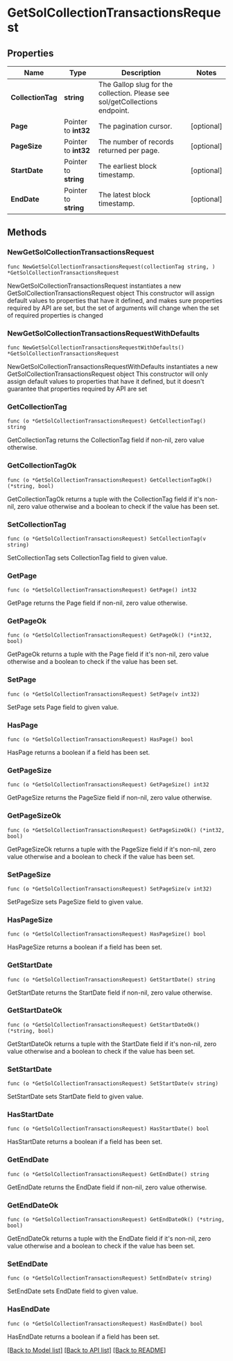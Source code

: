 # GetSolCollectionTransactionsRequest

## Properties

Name | Type | Description | Notes
------------ | ------------- | ------------- | -------------
**CollectionTag** | **string** | The Gallop slug for the collection. Please see sol/getCollections endpoint. | 
**Page** | Pointer to **int32** | The pagination cursor. | [optional] 
**PageSize** | Pointer to **int32** | The number of records returned per page. | [optional] 
**StartDate** | Pointer to **string** | The earliest block timestamp. | [optional] 
**EndDate** | Pointer to **string** | The latest block timestamp. | [optional] 

## Methods

### NewGetSolCollectionTransactionsRequest

`func NewGetSolCollectionTransactionsRequest(collectionTag string, ) *GetSolCollectionTransactionsRequest`

NewGetSolCollectionTransactionsRequest instantiates a new GetSolCollectionTransactionsRequest object
This constructor will assign default values to properties that have it defined,
and makes sure properties required by API are set, but the set of arguments
will change when the set of required properties is changed

### NewGetSolCollectionTransactionsRequestWithDefaults

`func NewGetSolCollectionTransactionsRequestWithDefaults() *GetSolCollectionTransactionsRequest`

NewGetSolCollectionTransactionsRequestWithDefaults instantiates a new GetSolCollectionTransactionsRequest object
This constructor will only assign default values to properties that have it defined,
but it doesn't guarantee that properties required by API are set

### GetCollectionTag

`func (o *GetSolCollectionTransactionsRequest) GetCollectionTag() string`

GetCollectionTag returns the CollectionTag field if non-nil, zero value otherwise.

### GetCollectionTagOk

`func (o *GetSolCollectionTransactionsRequest) GetCollectionTagOk() (*string, bool)`

GetCollectionTagOk returns a tuple with the CollectionTag field if it's non-nil, zero value otherwise
and a boolean to check if the value has been set.

### SetCollectionTag

`func (o *GetSolCollectionTransactionsRequest) SetCollectionTag(v string)`

SetCollectionTag sets CollectionTag field to given value.


### GetPage

`func (o *GetSolCollectionTransactionsRequest) GetPage() int32`

GetPage returns the Page field if non-nil, zero value otherwise.

### GetPageOk

`func (o *GetSolCollectionTransactionsRequest) GetPageOk() (*int32, bool)`

GetPageOk returns a tuple with the Page field if it's non-nil, zero value otherwise
and a boolean to check if the value has been set.

### SetPage

`func (o *GetSolCollectionTransactionsRequest) SetPage(v int32)`

SetPage sets Page field to given value.

### HasPage

`func (o *GetSolCollectionTransactionsRequest) HasPage() bool`

HasPage returns a boolean if a field has been set.

### GetPageSize

`func (o *GetSolCollectionTransactionsRequest) GetPageSize() int32`

GetPageSize returns the PageSize field if non-nil, zero value otherwise.

### GetPageSizeOk

`func (o *GetSolCollectionTransactionsRequest) GetPageSizeOk() (*int32, bool)`

GetPageSizeOk returns a tuple with the PageSize field if it's non-nil, zero value otherwise
and a boolean to check if the value has been set.

### SetPageSize

`func (o *GetSolCollectionTransactionsRequest) SetPageSize(v int32)`

SetPageSize sets PageSize field to given value.

### HasPageSize

`func (o *GetSolCollectionTransactionsRequest) HasPageSize() bool`

HasPageSize returns a boolean if a field has been set.

### GetStartDate

`func (o *GetSolCollectionTransactionsRequest) GetStartDate() string`

GetStartDate returns the StartDate field if non-nil, zero value otherwise.

### GetStartDateOk

`func (o *GetSolCollectionTransactionsRequest) GetStartDateOk() (*string, bool)`

GetStartDateOk returns a tuple with the StartDate field if it's non-nil, zero value otherwise
and a boolean to check if the value has been set.

### SetStartDate

`func (o *GetSolCollectionTransactionsRequest) SetStartDate(v string)`

SetStartDate sets StartDate field to given value.

### HasStartDate

`func (o *GetSolCollectionTransactionsRequest) HasStartDate() bool`

HasStartDate returns a boolean if a field has been set.

### GetEndDate

`func (o *GetSolCollectionTransactionsRequest) GetEndDate() string`

GetEndDate returns the EndDate field if non-nil, zero value otherwise.

### GetEndDateOk

`func (o *GetSolCollectionTransactionsRequest) GetEndDateOk() (*string, bool)`

GetEndDateOk returns a tuple with the EndDate field if it's non-nil, zero value otherwise
and a boolean to check if the value has been set.

### SetEndDate

`func (o *GetSolCollectionTransactionsRequest) SetEndDate(v string)`

SetEndDate sets EndDate field to given value.

### HasEndDate

`func (o *GetSolCollectionTransactionsRequest) HasEndDate() bool`

HasEndDate returns a boolean if a field has been set.


[[Back to Model list]](../README.md#documentation-for-models) [[Back to API list]](../README.md#documentation-for-api-endpoints) [[Back to README]](../README.md)


